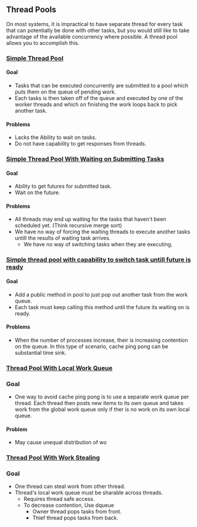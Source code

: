 ## Thread Pools

On most systems, it is impractical to have separate thread for every task that can potentially be done with other tasks, but you would still like to take advantage of the available concurrency where possible. A thread pool allows you to accomplish this.

### [Simple Thread Pool](01-simple-thread-pool.cpp)

#### Goal

- Tasks that can be executed concurrently are submitted to a pool which puts them on the queue of pending work.
- Each tasks is then taken off of the queue and executed by one of the worker threads and which on finishing the work loops back to pick another task.

#### Problems

- Lacks the Ability to wait on tasks.
- Do not have capability to get responses from threads.


### [Simple Thread Pool With Waiting on Submitting Tasks](02-simple-thread-pool-with-waiting-on-submitted-tasks.cpp)

#### Goal

- Ability to get futures for submitted task.
- Wait on the future.

#### Problems

- All threads may end up waiting for the tasks that haven't been scheduled yet. (Think recursive merge sort)
- We have no way of forcing the waiting threads to execute another tasks untill the results of waiting task arrives.
  - We have no way of switching tasks when they are executing.

### [Simple thread pool with capability to switch task untill future is ready](03-thread-pool-with-waiting-other-tasks.cpp)

#### Goal

- Add a public method in pool to just pop out another task from the work queue.
- Each task must keep calling this method until the future its waiting on is ready.

#### Problems

- When the number of processes increase, their is increasing contention on the queue. In this type of scenario, cache ping pong can be substantial time sink.

### [Thread Pool With Local Work Queue](04-thread-pool-with-local-queue.cpp)

### Goal

- One way to avoid cache ping pong is to use a separate work queue per thread. Each thread then posts new items to its own queue and takes work from the global work queue only if ther is no work on its own local queue.

#### Problem

- May cause unequal distribution of wo 

### [Thread Pool With Work Stealing](05-thread-pool-with-work-stealing.cpp)

### Goal

- One thread can steal work from other thread.
- Thread's local work queue must be sharable across threads.
  - Requires thread safe access.
  - To decrease contention, Use dqueue
    - Owner thread pops tasks from front.
    - Thief thread pops tasks from back.